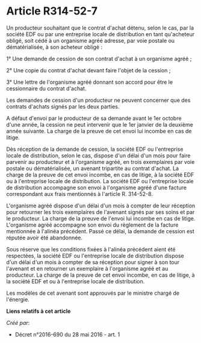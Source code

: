 # Article R314-52-7

Un producteur souhaitant que le contrat d'achat détenu, selon le cas, par la société EDF ou par une entreprise locale de
distribution en tant qu'acheteur obligé, soit cédé à un organisme agréé adresse, par voie postale ou dématérialisée, à son
acheteur obligé : 

1° Une demande de cession de son contrat d'achat à un organisme agréé ; 

2° Une copie du contrat d'achat devant faire l'objet de la cession ; 

3° Une lettre de l'organisme agréé donnant son accord pour être le cessionnaire du contrat d'achat. 

Les demandes de cession d'un producteur ne peuvent concerner que des contrats d'achats signés par les deux parties. 

A défaut d'envoi par le producteur de sa demande avant le 1er octobre d'une année, la cession ne peut intervenir que le 1er
janvier de la deuxième année suivante. La charge de la preuve de cet envoi lui incombe en cas de litige. 

Dès réception de la demande de cession, la société EDF ou l'entreprise locale de distribution, selon le cas, dispose d'un
délai d'un mois pour faire parvenir au producteur et à l'organisme agréé, en trois exemplaires par voie postale ou
dématérialisée, un avenant tripartite au contrat d'achat. La charge de la preuve de cet envoi incombe, en cas de litige, à la
société EDF ou à l'entreprise locale de distribution. La société EDF ou l'entreprise locale de distribution accompagne son
envoi à l'organisme agréé d'une facture correspondant aux frais mentionnés à l'article R. 314-52-8. 

L'organisme agréé dispose d'un délai d'un mois à compter de leur réception pour retourner les trois exemplaires de l'avenant
signés par ses soins et par le producteur. La charge de la preuve de l'envoi lui incombe en cas de litige. L'organisme agréé
accompagne son envoi du règlement de la facture mentionnée à l'alinéa précédent. Passé ce délai, la demande de cession est
réputée avoir été abandonnée. 

Sous réserve que les conditions fixées à l'alinéa précédent aient été respectées, la société EDF ou l'entreprise locale de
distribution dispose d'un délai d'un mois à compter de sa réception pour signer à son tour l'avenant et en retourner un
exemplaire à l'organisme agréé et au producteur. La charge de la preuve de cet envoi incombe, en cas de litige, à la société
EDF et ou à l'entreprise locale de distribution. 

Les modèles de cet avenant sont approuvés par le ministre chargé de l'énergie.

**Liens relatifs à cet article**

_Créé par_:

  - Décret n°2016-690 du 28 mai 2016 - art. 1
